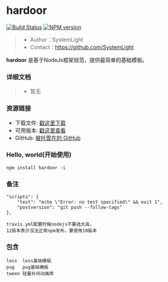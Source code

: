 # hardoor

[![Build Status](https://www.travis-ci.org/SystemLight/hardoor.svg?branch=master)](https://www.travis-ci.org/SystemLight/hardoor)
[![NPM version](https://img.shields.io/npm/v/hardoor.svg)](https://www.npmjs.com/package/hardoor)

> * Author：SystemLight  
> * Contact：https://github.com/SystemLight

**hardoor** 是基于NodeJs框架规范，提供最简单的基础模板。

### 详细文档
> * 暂无

### 资源链接
* 下载文件: [戳这里下载](https://github.com/SystemLight/hardoor.git)
* 可用版本: [戳这里查看](https://github.com/SystemLight/hardoor/releases)
* GitHub: [被托管在的 GitHub](https://github.com/SystemLight/hardoor)

### Hello, world(开始使用)
```
npm install hardoor -i
```

### 备注
```npm
"scripts": {
    "test": "echo \"Error: no test specified\" && exit 1",
    "postversion": "git push --follow-tags"
},
```

```
travis.yml配置时候nodejs不要选太高，
12版本表示没法正常npm发布，要使用10版本
```

### 包含
```
less  less基础模板
pug   pug基础模板
tween 轻量补间动画库
```